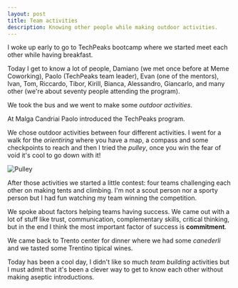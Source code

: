 ```yaml
---
layout: post
title: Team activities
description: Knowing other people while making outdoor activities.
---
```


I woke up early to go to TechPeaks bootcamp where we started meet each other while having breakfast.

Today I get to know a lot of people, Damiano (we met once before at Meme Coworking), Paolo (TechPeaks team leader), Evan (one of the mentors), Ivan, Tom, Riccardo, Tibor, Kirill, Bianca, Alessandro, Giancarlo, and many other (we're about seventy people attending the program).

We took the bus and we went to make some *outdoor activities*.

At Malga Candriai Paolo introduced the TechPeaks program.

We chose outdoor activities between four different activities. I went for a walk for the *orientiring* where you have a map, a compass and some checkpoints to reach and then I tried the *pulley*, once you win the fear of void it's cool to go down with it!

![Pulley](http://i.imgur.com/GXLGDU4.jpg)

After those activities we started a little contest: four teams challenging each other on making tents and climbing. I'm not a scout person nor a sporty person but I had fun watching my team winning the competition.

We spoke about factors helping teams having success. We came out with a lot of stuff like trust, communication, complementary skills, critical thinking, but in the end I think the most important factor of success is **commitment**.

We came back to Trento center for dinner where we had some *canederli* and we tasted some Trentino tipical wines.

Today has been a cool day, I didn't like so much *team building* activities but I must admit that it's been a clever way to get to know each other without making aseptic introductions.